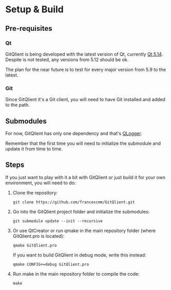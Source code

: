 # Setup & Build

## Pre-requisites

### Qt

GitQlient is being developed with the latest version of Qt, currently [Qt 5.14](https://www.qt.io/download-qt-installer). Despite is not tested, any versions from 5.12 should be ok.

The plan for the near future is to test for every major version from 5.9 to the latest.

### Git

Since GitQlient it's a Git client, you will need to have Git installed and added to the path.

## Submodules

For now, GitQlient has only one dependency and that's [QLogger](https://github.com/francescmm/QLogger).

Remember that the first time you will need to initialize the submodule and update it from time to time.

## Steps

If you just want to play with it a bit with GitQlient or just build it for your own environment, you will need to do:

1. Clone the repository:

    ```git clone https://github.com/francescmm/GitQlient.git ```

2. Go into the GitQlient project folder and initialize the submodules:

    ```git submodule update --init --recursive ```

3. Or use QtCreator or run qmake in the main repository folder (where GitQlient.pro is located):

    ```qmake GitQlient.pro ```

    If you want to build GitQlient in debug mode, write this instead:

    ```qmake CONFIG+=debug GitQlient.pro```

4. Run make in the main repository folder to compile the code:

    ```make```
